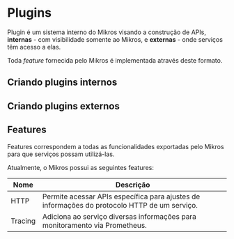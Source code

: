 # Plugins

Plugin é um sistema interno do Mikros visando a construção de APIs,
**internas** - com visibilidade somente ao Mikros, e **externas** -
onde serviços têm acesso a elas.

Toda _feature_ fornecida pelo Mikros é implementada através deste
formato.

## Criando plugins internos

## Criando plugins externos

## Features

Features correspondem a todas as funcionalidades exportadas pelo Mikros para
que serviços possam utilizá-las.

Atualmente, o Mikros possui as seguintes features:

| Nome    | Descrição                                                                                    |
|---------|----------------------------------------------------------------------------------------------|
| HTTP    | Permite acessar APIs específica para ajustes de informações do protocolo HTTP de um serviço. | 
| Tracing | Adiciona ao serviço diversas informações para monitoramento via Prometheus.                  |

